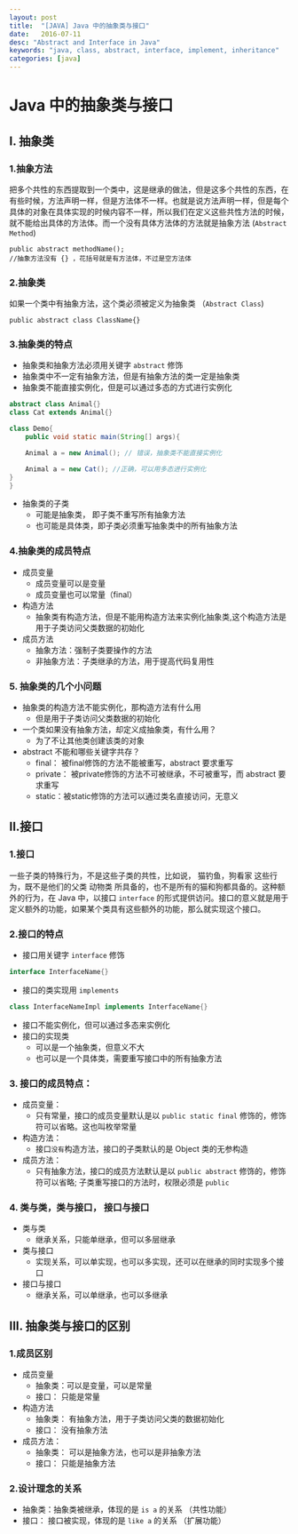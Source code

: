 ```yaml
---
layout: post
title:  "[JAVA] Java 中的抽象类与接口"
date:   2016-07-11
desc: "Abstract and Interface in Java"
keywords: "java, class, abstract, interface, implement, inheritance"
categories: [java]
---
```


# Java 中的抽象类与接口

## I. 抽象类

### 1.抽象方法

把多个共性的东西提取到一个类中，这是继承的做法，但是这多个共性的东西，在有些时候，方法声明一样，但是方法体不一样。也就是说方法声明一样，但是每个具体的对象在具体实现的时候内容不一样，所以我们在定义这些共性方法的时候，就不能给出具体的方法体。而一个没有具体方法体的方法就是抽象方法 (```Abstract Method```)

```
public abstract methodName();
//抽象方法没有 {} ，花括号就是有方法体，不过是空方法体
```

### 2.抽象类

如果一个类中有抽象方法，这个类必须被定义为抽象类 （```Abstract Class```)

```
public abstract class ClassName{}
```

### 3.抽象类的特点

-	抽象类和抽象方法必须用关键字 ```abstract``` 修饰
-	抽象类中不一定有抽象方法，但是有抽象方法的类一定是抽象类
-	抽象类不能直接实例化，但是可以通过多态的方式进行实例化

```java
abstract class Animal{}
class Cat extends Animal{}

class Demo{
	public void static main(String[] args){

	Animal a = new Animal(); // 错误，抽象类不能直接实例化

	Animal a = new Cat(); //正确，可以用多态进行实例化
}
}
```

-	抽象类的子类
	-	可能是抽象类， 即子类不重写所有抽象方法
	-	也可能是具体类，即子类必须重写抽象类中的所有抽象方法

### 4.抽象类的成员特点

-	成员变量
	-	成员变量可以是变量
	-	成员变量也可以常量（final）
-	构造方法
	-	抽象类有构造方法，但是不能用构造方法来实例化抽象类,这个构造方法是用于子类访问父类数据的初始化
-	成员方法
	-	抽象方法：强制子类要操作的方法
	-	非抽象方法：子类继承的方法，用于提高代码复用性

### 5. 抽象类的几个小问题

-	抽象类的构造方法不能实例化，那构造方法有什么用
	-	但是用于子类访问父类数据的初始化
-	一个类如果没有抽象方法，却定义成抽象类，有什么用？
	-	为了不让其他类创建该类的对象
-	abstract 不能和哪些关键字共存？
	-	final： 被final修饰的方法不能被重写，abstract 要求重写
	-	private： 被private修饰的方法不可被继承，不可被重写，而 abstract 要求重写
	-	static：被static修饰的方法可以通过类名直接访问，无意义

## II.接口

### 1.接口

一些子类的特殊行为，不是这些子类的共性，比如说， 猫钓鱼，狗看家 这些行为，既不是他们的父类 动物类 所具备的，也不是所有的猫和狗都具备的。这种额外的行为，在 Java 中，以接口 ```interface``` 的形式提供访问。接口的意义就是用于定义额外的功能，如果某个类具有这些额外的功能，那么就实现这个接口。

### 2.接口的特点

-	接口用关键字 ```interface``` 修饰

```java
interface InterfaceName{}
```

-	接口的类实现用 ```implements```

```java
class InterfaceNameImpl implements InterfaceName{}
```

-	接口不能实例化，但可以通过多态来实例化
-	接口的实现类
	-	可以是一个抽象类，但意义不大
	-	也可以是一个具体类，需要重写接口中的所有抽象方法

### 3. 接口的成员特点：

-	成员变量：
	-	只有常量，接口的成员变量默认是以 ```public static final``` 修饰的，修饰符可以省略。这也叫枚举常量
-	构造方法：
	-	接口```没有```构造方法，接口的子类默认的是 Object 类的无参构造
-	成员方法：
	-	只有抽象方法，接口的成员方法默认是以 ```public abstract``` 修饰的，修饰符可以省略; 子类重写接口的方法时，权限必须是 ```public```

### 4. 类与类，类与接口， 接口与接口

-	类与类
	-	继承关系，只能单继承，但可以多层继承
-	类与接口
	-	实现关系，可以单实现，也可以多实现，还可以在继承的同时实现多个接口
-	接口与接口
	-	继承关系，可以单继承，也可以多继承

## III. 抽象类与接口的区别

### 1.成员区别

-	成员变量
	-	抽象类：可以是变量，可以是常量
	-	接口： 只能是常量
-	构造方法
	-	抽象类： 有抽象方法，用于子类访问父类的数据初始化
	-	接口： 没有抽象方法
-	成员方法：
	-	抽象类： 可以是抽象方法，也可以是非抽象方法
	-	接口： 只能是抽象方法

### 2.设计理念的关系

-	抽象类：抽象类被继承，体现的是 ```is a``` 的关系 （共性功能）
-	接口： 接口被实现，体现的是 ```like a``` 的关系 （扩展功能）
